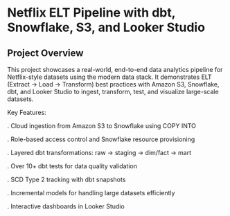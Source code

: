 # Netflix ELT Pipeline with dbt, Snowflake, S3, and Looker Studio
## Project Overview

This project showcases a real-world, end-to-end data analytics pipeline for Netflix-style datasets using the modern data stack.
It demonstrates ELT (Extract → Load → Transform) best practices with Amazon S3, Snowflake, dbt, and Looker Studio to ingest, transform, test, and visualize large-scale datasets.

Key Features:

. Cloud ingestion from Amazon S3 to Snowflake using COPY INTO

. Role-based access control and Snowflake resource provisioning

. Layered dbt transformations: raw → staging → dim/fact → mart

. Over 10+ dbt tests for data quality validation

. SCD Type 2 tracking with dbt snapshots

. Incremental models for handling large datasets efficiently

. Interactive dashboards in Looker Studio

